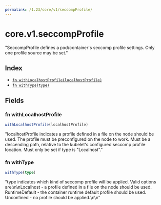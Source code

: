 ```yaml
---
permalink: /1.23/core/v1/seccompProfile/
---
```


# core.v1.seccompProfile

"SeccompProfile defines a pod/container's seccomp profile settings. Only one profile source may be set."

## Index

* [`fn withLocalhostProfile(localhostProfile)`](#fn-withlocalhostprofile)
* [`fn withType(type)`](#fn-withtype)

## Fields

### fn withLocalhostProfile

```ts
withLocalhostProfile(localhostProfile)
```

"localhostProfile indicates a profile defined in a file on the node should be used. The profile must be preconfigured on the node to work. Must be a descending path, relative to the kubelet's configured seccomp profile location. Must only be set if type is \"Localhost\"."

### fn withType

```ts
withType(type)
```

"type indicates which kind of seccomp profile will be applied. Valid options are:\n\nLocalhost - a profile defined in a file on the node should be used. RuntimeDefault - the container runtime default profile should be used. Unconfined - no profile should be applied.\n\n"